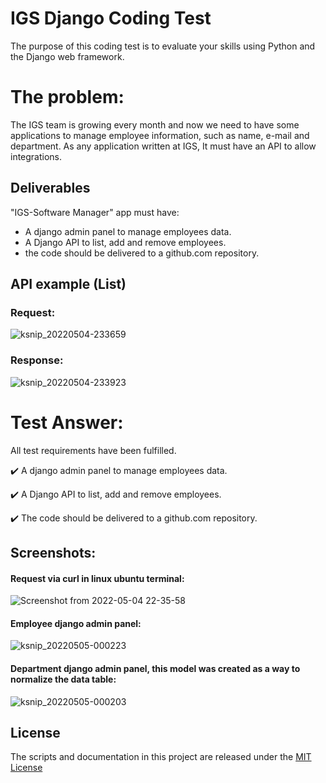 # IGS Django Coding Test
The purpose of this coding test is to evaluate your skills using Python and the Django web
framework.

# The problem:

The IGS team is growing every month and now we need to have some applications to
manage employee information, such as name, e-mail and department. As any application
written at IGS, It must have an API to allow integrations.

## Deliverables

"IGS-Software Manager" app must have:

- A django admin panel to manage employees data.
- A Django API to list, add and remove employees.
- the code should be delivered to a github.com repository.

## API example (List)

### Request:
![ksnip_20220504-233659](https://user-images.githubusercontent.com/67606510/166856243-5f663885-55f5-46b1-aaee-70b359b8450b.png)

### Response:
![ksnip_20220504-233923](https://user-images.githubusercontent.com/67606510/166856353-fcacf37d-76ff-4cb4-ad5c-ffe74f50fb68.png)

# Test Answer:

All test requirements have been fulfilled.

✔️ A django admin panel to manage employees data.

✔️ A Django API to list, add and remove employees.

✔️ The code should be delivered to a github.com repository.

## Screenshots:
#### Request via curl in linux ubuntu terminal:
![Screenshot from 2022-05-04 22-35-58](https://user-images.githubusercontent.com/67606510/166852641-ea8aecf2-b5e7-4843-a68b-7fc845c4289a.png)

#### Employee django admin panel:
![ksnip_20220505-000223](https://user-images.githubusercontent.com/67606510/166857914-4345a8ee-fe09-4f51-b65c-d724720a6940.png)

#### Department django admin panel, this model was created as a way to normalize the data table:
![ksnip_20220505-000203](https://user-images.githubusercontent.com/67606510/166857921-ff1318ac-3924-4d73-bbe1-6b0101367a5d.png)


## License

The scripts and documentation in this project are released under the [MIT License](https://github.com/dorny/test-reporter/blob/main/LICENSE)
